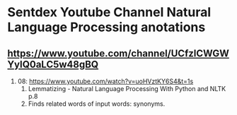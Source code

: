 # Sentdex Youtube Channel Natural Language Processing anotations
## https://www.youtube.com/channel/UCfzlCWGWYyIQ0aLC5w48gBQ


1. 08: https://www.youtube.com/watch?v=uoHVztKY6S4&t=1s
   1. Lemmatizing - Natural Language Processing With Python and NLTK p.8
   1. Finds related words of input words: synonyms.


